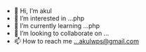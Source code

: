 - 👋 Hi, I’m akul
- 👀 I’m interested in ...php
- 🌱 I’m currently learning ...php
- 💞️ I’m looking to collaborate on ...
- 📫 How to reach me ...akulwps@gmail.com

<!---
Wpsdl123/Wpsdl123 is a ✨ special ✨ repository because its `README.md` (this file) appears on your GitHub profile.
You can click the Preview link to take a look at your changes.
--->

